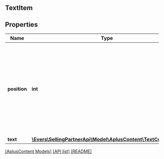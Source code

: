 ## TextItem

## Properties

Name | Type | Description | Notes
------------ | ------------- | ------------- | -------------
**position** | **int** | The rank or index of this text item within the collection. Different items cannot occupy the same position within a single collection. |
**text** | [**\Evers\SellingPartnerApi\Model\AplusContent\TextComponent**](TextComponent.md) |  |

[[AplusContent Models]](../) [[API list]](../../Api) [[README]](../../../README.md)
